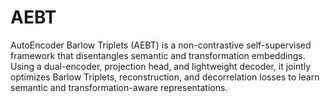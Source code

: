# AEBT
AutoEncoder Barlow Triplets (AEBT) is a non-contrastive self-supervised framework that disentangles semantic and transformation embeddings. Using a dual-encoder, projection head, and lightweight decoder, it jointly optimizes Barlow Triplets, reconstruction, and decorrelation losses to learn semantic and transformation-aware representations.
